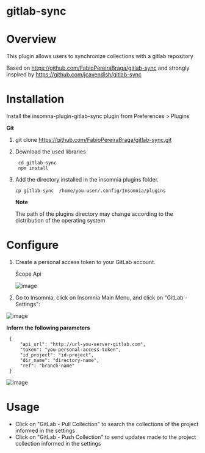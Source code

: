 # gitlab-sync

# Overview

This plugin allows users to synchronize collections with a gitlab repository

Based on https://github.com/FabioPereiraBraga/gitlab-sync and strongly inspired by https://github.com/jcavendish/gitlab-sync

# Installation


Install the insomna-plugin-gitlab-sync plugin from Preferences > Plugins

**Git**

1. git clone https://github.com/FabioPereiraBraga/gitlab-sync.git
2. Download the used libraries
    ```
     cd gitlab-sync
     npm install
    ```
3. Add the directory installed in the insomnia plugins folder.

   ```
   cp gitlab-sync  /home/you-user/.config/Insomnia/plugins
   ```
   **Note**

   The path of the plugins directory may change according to the distribution of the operating system

# Configure

1. Create a personal access token to your GitLab account.

   Scope Api

   ![image](https://user-images.githubusercontent.com/10922392/117333905-cd115480-ae6f-11eb-8b54-689252846e8b.png)

3. Go to Insomnia, click on Insomnia Main Menu, and click on "GitLab - Settings":

  ![image](https://user-images.githubusercontent.com/10922392/117336023-267a8300-ae72-11eb-8982-efecdd532818.png)


   **Inform the following parameters**

   ```
    {
        "api_url": "http://url-you-server-gitlab.com",
        "token": "you-personal-access-token",
        "id_project": "id-project",
        "dir_name": "directory-name",
        "ref": "branch-name"
    }
   ```

   ![image](https://user-images.githubusercontent.com/10922392/117334413-5aed3f80-ae70-11eb-89ac-5c69998b24d4.png)

# Usage

* Click on "GitLab - Pull Collection" to search the collections of the project informed in the settings
* Click on "GitLab - Push Collection"
to send updates made to the project collection informed in the settings
